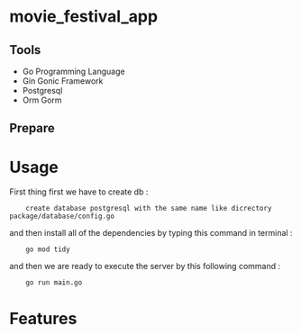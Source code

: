 # movie_festival_app

## Tools

- Go Programming Language
- Gin Gonic Framework
- Postgresql
- Orm Gorm

## Prepare

# Usage

First thing first we have to create db :

```
    create database postgresql with the same name like dicrectory package/database/config.go
```

and then install all of the dependencies by typing this command in terminal :

```
    go mod tidy
```

and then we are ready to execute the server by this following command :

```
    go run main.go
```

# Features
